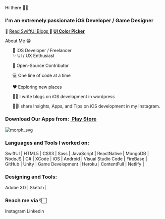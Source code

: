 Hi there 👋🏻

### I'm an extremely passionate iOS Developer / Game Designer
🔭 <a href="https://blacenova.wordpress.com/2021/01/17/first-steps-in-swift/">Read SwiftUI Blogs </a>
🌱 <a style="font-weight:bold;" href="https://kanishkvijaywargiya.github.io/uicolorpicker.github.io/">UI Color Picker</a>

About Me 😁

<ul>
📱 iOS Developer / Freelancer
<br>
✨ UI / UX Enthusiast

📖 Open-Source Contributor

💻 One line of code at a time

♥️ Exploring new places

✍🏻 I write blogs on iOS development in wordpress

💁🏻I share Insights, Apps, and Tips on iOS development in my Instagram.
</ul>

### Download Our Apps from: <a style="font-weight:bold;" href="https://play.google.com/store/search?q=com.blacenova&c=apps&hl=en_IN">&nbsp;Play Store</a>

<!-- ### Hola, I'm <a href="https://kanishkvijaywargiya.github.io/uicolorpicker.github.io/">Kanishk Vijaywargiya!</a> 👋 -->
<!-- ### I'm an iOS Engineer, Game Developer and Passionate Designer! -->
<!-- ### I work on tech Stacks: SwiftUI, React Native, MERN [MongoDB, Express JS, ReactJs, NodeJS], firebase -->
<!-- ### Get Some Cool UI Colors specially designed for developers & passionate designers: <a style="font-weight:bold;" href="https://kanishkvijaywargiya.github.io/uicolorpicker.github.io/">UI Color Picker</a><br> -->

<!-- ### In this pandemic time We have developed an applications under Atma Nirbhar Bharat which are really very usefull for new farmers and the ones who wants to grow crops in their houses. -->

<!-- 🔭 I’m currently working on <a href="https://blacenova.wordpress.com/2021/01/17/first-steps-in-swift/">Swift UI & Game Development</a>.<br> -->
<!-- 🌱 I’m currently learning Game Development using C# Unity<br> -->
<!-- 🥅 -->
<!-- 👯 -->
<!-- 🤔 -->
<!-- 💬 -->
<!-- 📫 -->
<!-- <a href="https://www.facebook.com/BlaceNovaInc/">BlaceNova Inc.</a> | <a href="https://blacenova.wordpress.com/">Blogs</a> |<br> -->
<!-- ### Download Our Apps from: <a style="font-weight:bold;" href="https://play.google.com/store/search?q=com.blacenova&c=apps&hl=en_IN">&nbsp;Play Store</a> -->

![morph_svg](https://user-images.githubusercontent.com/43451046/93579605-4ed57000-f9bc-11ea-853d-7a225cf72c02.gif)

<!-- 😄 -->
<!-- <img src="https://p73.f4.n0.cdn.getcloudapp.com/items/Blu5y50w/react%20native%20logo.png?v=6f964a6472a37e02867e1bd9bd477109"><br> -->


### Languages and Tools I worked on:
SwiftUI | HTML5 | CSS3 | Sass | JavaScript | ReactNative | MongoDB | NodeJS | C# | XCode | iOS | Android | Visual Studio Code | FireBase | GitHub | Unity | Game Development | Heroku | ContentFull | Netlify | 
### Designing and Tools:
Adobe XD | Sketch |

### Reach me via 👇🏻
Instagram Linkedin

<!-- <img src="https://p73.f4.n0.cdn.getcloudapp.com/items/4gu9D9rb/logo.png?v=3cc33f3da928e405afdd2983580e9322"><br> -->
